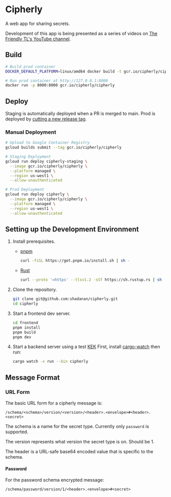 # Cipherly

A web app for sharing secrets.

Development of this app is being presented as a series of videos on [The Friendly TL's YouTube channel](https://www.youtube.com/@FriendlyTL).

## Build

```sh
# Build prod container
DOCKER_DEFAULT_PLATFORM=linux/amd64 docker build -t gcr.io/cipherly/cipherly .

# Run prod container at http://127.0.0.1:8000
docker run -p 8000:8000 gcr.io/cipherly/cipherly
```

## Deploy

Staging is automatically deployed when a PR is merged to main. Prod is deployed by [cutting a new release tag](https://github.com/shadanan/cipherly/releases/new).

### Manual Deployment

```sh
# Upload to Google Container Registry
gcloud builds submit --tag gcr.io/cipherly/cipherly

# Staging Deployment
gcloud run deploy cipherly-staging \
  --image gcr.io/cipherly/cipherly \
  --platform managed \
  --region us-west1 \
  --allow-unauthenticated

# Prod Deployment
gcloud run deploy cipherly \
  --image gcr.io/cipherly/cipherly \
  --platform managed \
  --region us-west1 \
  --allow-unauthenticated
```

## Setting up the Development Environment

1. Install prerequisites.

   - [pnpm](https://pnpm.io/installation)
     ```sh
     curl -fsSL https://get.pnpm.io/install.sh | sh -
     ```
   - [Rust](https://www.rust-lang.org/)
     ```sh
     curl --proto '=https' --tlsv1.2 -sSf https://sh.rustup.rs | sh
     ```

1. Clone the repository.

   ```sh
   git clone git@github.com:shadanan/cipherly.git
   cd cipherly
   ```

1. Start a frontend dev server.

   ```sh
   cd frontend
   pnpm install
   pnpm build
   pnpm dev
   ```

1. Start a backend server using a test [KEK](https://cloud.google.com/kms/docs/envelope-encryption#key_encryption_keys)
   First, install [cargo-watch](https://crates.io/crates/cargo-watch) then run:

   ```sh
   cargo watch -x run --bin cipherly
   ```

## Message Format

### URL Form

The basic URL form for a cipherly message is:

```
/schema/<schema>/version/<version>/<header>.<envelope>#<header>.<secret>
```

The schema is a name for the secret type. Currently only `password` is supported.

The version represents what version the secret type is on. Should be 1.

The header is a URL-safe base64 encoded value that is specific to the schema.

#### Password

For the password schema encrypted message:

```
/schema/password/version/1/<header>.<envelope>#<secret>
```
